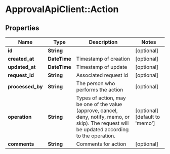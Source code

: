 # ApprovalApiClient::Action

## Properties
Name | Type | Description | Notes
------------ | ------------- | ------------- | -------------
**id** | **String** |  | [optional] 
**created_at** | **DateTime** | Timestamp of creation | [optional] 
**updated_at** | **DateTime** | Timestamp of update | [optional] 
**request_id** | **String** | Associated request id | [optional] 
**processed_by** | **String** | The person who performs the action | [optional] 
**operation** | **String** | Types of action, may be one of the value (approve, cancel, deny, notify, memo, or skip). The request will be updated according to the operation. | [optional] [default to &#39;memo&#39;]
**comments** | **String** | Comments for action | [optional] 


